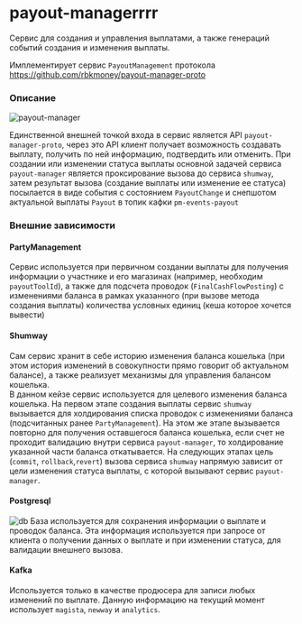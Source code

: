 # payout-managerrrr

Сервис для создания и управления выплатами, а также генераций событий создания и изменения выплаты.

Имплементирует сервис `PayoutManagement` протокола https://github.com/rbkmoney/payout-manager-proto

### Описание

![payout-manager](resource/payout-manager.svg)

Единственной внешней точкой входа в сервис является API `payout-manager-proto`, через это API клиент получает возможность создавать выплату, получить по ней информацию, подтвердить или отменить. При создании или изменении статуса выплаты основной задачей сервиса `payout-manager` является проксирование вызова до сервиса `shumway`, затем результат вызова (создание выплаты или изменение ее статуса) посылается в виде события с состоянием `PayoutChange` и снепшотом актуальной выплаты `Payout` в топик кафки `pm-events-payout`

### Внешние зависимости
#### PartyManagement
Сервис используется при первичном создании выплаты для получения информации о участнике и его магазинах (например, необходим `payoutToolId`), а также для подсчета  проводок (`FinalCashFlowPosting`) с изменениями баланса в рамках указанного (при вызове метода создания выплаты) количества условных единиц (кеша которое хочется вывести)

#### Shumway
Сам сервис хранит в себе историю изменения баланса кошелька (при этом история изменений в совокупности прямо говорит об актуальном балансе), а также реализует механизмы для управления балансом кошелька.  
В данном кейзе сервис используется для целевого изменения баланса кошелька. На первом этапе создания выплаты сервис `shumway` вызывается для холдирования списка проводок с изменениями баланса (подсчитанных ранее `PartyManagement`). На этом же этапе вызывается повторно для получения оставшегося баланса кошелька, если счет не проходит валидацию внутри сервиса `payout-manager`, то холдирование указанной части баланса откатывается. На следующих этапах цель (`commit`, `rollback`,`revert`) вызова сервиса `shumway` напрямую зависит от цели изменения статуса выплаты, с которой вызывают сервис `payout-manager`.

#### Postgresql
![db](resource/db.png)
База используется для сохранения информации о выплате и проводок баланса. Эта информация используется при запросе от клиента о получении данных о выплате и при изменении статуса, для валидации внешнего вызова.

#### Kafka
Используется только в качестве продюсера для записи любых изменений по выплате. Данную информацию на текущий момент использует `magista`, `newway` и `analytics`.

